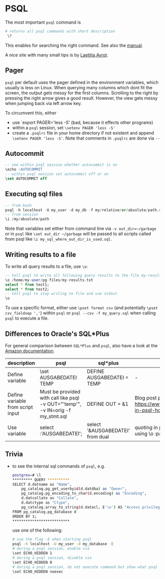 # PSQL

The most important `psql` command is

```bash
# returns all psql commands with short description
 \?
 ```

This enables for searching the right command. See also the [manual](https://www.postgresql.org/docs/current/app-psql.html).

A nice site with many small tips is by [Laetitia Avrot](https://psql-tips.org/).

## Pager

`psql` per default uses the pager defined in the environment variables, which usually is less on Linux. When querying many columns which dont fit the screen, the output gets messy for the first columns. Scrolling to the right by pressing the right arrow gives a good result. However, the view gets messy when jumping back via left arrow key.

To circumvent this, either

- use `export PAGER='less -S' (bad, because it effects other programs)
- within a `psql` session, set `\setenv PAGER 'less -S'`
- create a `.psqlrc` file in your home directory if not existent and append `\setenv PAGER 'less -S'`. Note that comments in `.psqlrc` are done via `--`

## Autocommit

```sql
-- see within psql session whether autocommit is on
\echo :AUTOCOMMIT
-- within psql session set autocommit off or on
\set AUTOCOMMIT off
```

## Executing sql files

```sql
-- from bash
psql -h localhost -U my_user -d my_db -f my/relative/or/absolute/path.sql
-- from session
\i /my/absolute/path
```

Note that variables set either from command line via `-v out_dir=~/garbage` or in `psql` like `\set out_dir ~/garbage` will be passed to all scripts called from psql like `\i my_sql_where_out_dir_is_used.sql`.

## Writing results to a file

To write all query results to a file, use `\o`:

```sql
-- tell psql to write all following query results to the file my-results.txt
\o /home/my-user/pg-files/my-results.txt
select * from test1;
select * from test2;
-- tell psql to stop writing to file and use stdout
\o
```

To use a specific format, either use `\pset format csv` (and potentially `\pset csv_fieldsep ','`) within `psql` or `psql --csv -f my_query.sql` when calling `psql` to execute a file.

## Differences to Oracle's SQL*Plus

For general comparison between `SQL*Plus` and `psql`, also have a look at the [Amazon documentation](https://aws.amazon.com/blogs/database/postgresql-psql-client-tool-commands-equivalent-to-oracle-sqlplus-client-tool/).

|description|psql|sql*plus|comment|
|-|-|-|-|
|Define variable|\set AUSGABEDATEI TEMP|DEFINE AUSGABEDATEI = TEMP|-|
|Define variable from script input|Must be provided with call like psql -v OUT="'temp'", -v IN=orig -f my_stmt.sql|DEFINE OUT = &1|Blog post postgres <https://www.depesz.com/2023/05/28/variables-in-psql-how-to-use-them/>|
|Use variable|select :'AUSGABEDATEI';|select '&AUSGABEDATEI' from dual|quoting in psql itself might not work (?) when using \o :path:file|

## Trivia

- to see the internal sql commands of `psql`, e.g.

    ```bash
    postgres=# \l
    ********* QUERY **********
    SELECT d.datname as "Name",
        pg_catalog.pg_get_userbyid(d.datdba) as "Owner",
        pg_catalog.pg_encoding_to_char(d.encoding) as "Encoding",
        d.datcollate as "Collate",
        d.datctype as "Ctype",
        pg_catalog.array_to_string(d.datacl, E'\n') AS "Access privileges"
    FROM pg_catalog.pg_database d
    ORDER BY 1;
    **************************
    ```

    use one of the following:

    ```bash
    # use the flag -E when starting psql
    psql -h localhost -U my_user -d my_database -E
    # during a psql session, enable via
    \set ECHO_HIDDEN 1
    # during a psql session, disable via
    \set ECHO_HIDDEN 0
    # during a psql session, do not execute command but show what psql would execute
    \set ECHO_HIDDEN noexec
    ```
